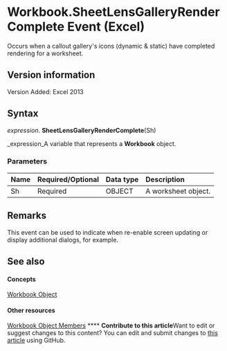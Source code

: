 
# Workbook.SheetLensGalleryRenderComplete Event (Excel)

Occurs when a callout gallery's icons (dynamic &amp; static) have completed rendering for a worksheet.


## Version information

Version Added: Excel 2013 


## Syntax

 _expression_. **SheetLensGalleryRenderComplete**(Sh)

 _expression_A variable that represents a  **Workbook** object.


### Parameters



|**Name**|**Required/Optional**|**Data type**|**Description**|
|:-----|:-----|:-----|:-----|
|Sh|Required|OBJECT|A worksheet object.|

## Remarks

This event can be used to indicate when re-enable screen updating or display additional dialogs, for example.


## See also


#### Concepts


 [Workbook Object](8c00aa60-c974-eed3-0812-3c9625eb0d4c.md)
#### Other resources


 [Workbook Object Members](dce102a3-25de-3ff4-2ce5-bc56e08baca7.md)
****   **Contribute to this article**Want to edit or suggest changes to this content? You can edit and submit changes to  [this article](https://github.com/jhershey00/VBA_Excel_Test/OpenXMLCon/articles/8ac48e9f-7a15-c674-6d96-e9c1466473bc.md) using GitHub.

